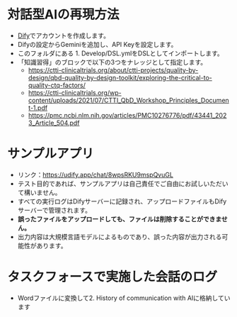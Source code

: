 # 対話型AIの再現方法
- [Dify](https://dify.ai/)でアカウントを作成します。
- Difyの設定からGeminiを追加し、API Keyを設定します。
- このフォルダにある 1. Develop/DSL.ymlをDSLとしてインポートします。
- 「知識習得」のブロックで以下の3つをナレッジとして指定します。
   - https://ctti-clinicaltrials.org/about/ctti-projects/quality-by-design/qbd-quality-by-design-toolkit/exploring-the-critical-to-quality-ctq-factors/
   - https://ctti-clinicaltrials.org/wp-content/uploads/2021/07/CTTI_QbD_Workshop_Principles_Document-1.pdf
   - https://pmc.ncbi.nlm.nih.gov/articles/PMC10276776/pdf/43441_2023_Article_504.pdf

# サンプルアプリ
- リンク：https://udify.app/chat/8wpsRKU9mspQvuGL
- テスト目的であれば、サンプルアプリは自己責任でご自由にお試しいただいて構いません。
- すべての実行ログはDifyサーバーに記録され、アップロードファイルもDifyサーバーで管理されます。
- **誤ったファイルをアップロードしても、ファイルは削除することができません。**
- 出力内容は大規模言語モデルによるものであり、誤った内容が出力される可能性があります。

# タスクフォースで実施した会話のログ
- Wordファイルに変換して2. History of communication with AIに格納しています
